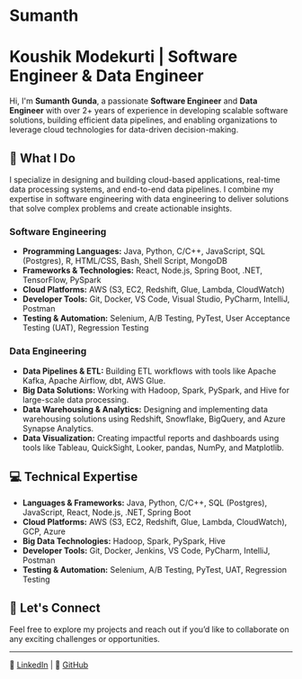 # Sumanth


# Koushik Modekurti | Software Engineer & Data Engineer

Hi, I'm **Sumanth Gunda**, a passionate **Software Engineer** and **Data Engineer** with over 2+ years of experience in developing scalable software solutions, building efficient data pipelines, and enabling organizations to leverage cloud technologies for data-driven decision-making.

## 🚀 What I Do

I specialize in designing and building cloud-based applications, real-time data processing systems, and end-to-end data pipelines. I combine my expertise in software engineering with data engineering to deliver solutions that solve complex problems and create actionable insights.

### **Software Engineering**
- **Programming Languages:** Java, Python, C/C++, JavaScript, SQL (Postgres), R, HTML/CSS, Bash, Shell Script, MongoDB
- **Frameworks & Technologies:** React, Node.js, Spring Boot, .NET, TensorFlow, PySpark
- **Cloud Platforms:** AWS (S3, EC2, Redshift, Glue, Lambda, CloudWatch)
- **Developer Tools:** Git, Docker, VS Code, Visual Studio, PyCharm, IntelliJ, Postman
- **Testing & Automation:** Selenium, A/B Testing, PyTest, User Acceptance Testing (UAT), Regression Testing

### **Data Engineering**
- **Data Pipelines & ETL:** Building ETL workflows with tools like Apache Kafka, Apache Airflow, dbt, AWS Glue.
- **Big Data Solutions:** Working with Hadoop, Spark, PySpark, and Hive for large-scale data processing.
- **Data Warehousing & Analytics:** Designing and implementing data warehousing solutions using Redshift, Snowflake, BigQuery, and Azure Synapse Analytics.
- **Data Visualization:** Creating impactful reports and dashboards using tools like Tableau, QuickSight, Looker, pandas, NumPy, and Matplotlib.

## 💻 Technical Expertise

- **Languages & Frameworks:** Java, Python, C/C++, SQL (Postgres), JavaScript, React, Node.js, .NET, Spring Boot
- **Cloud Platforms:** AWS (S3, EC2, Redshift, Glue, Lambda, CloudWatch), GCP, Azure
- **Big Data Technologies:** Hadoop, Spark, PySpark, Hive
- **Developer Tools:** Git, Docker, Jenkins, VS Code, PyCharm, IntelliJ, Postman
- **Testing & Automation:** Selenium, A/B Testing, PyTest, UAT, Regression Testing

## 🌟 Let's Connect

Feel free to explore my projects and reach out if you’d like to collaborate on any exciting challenges or opportunities.

---

🔗 [LinkedIn](https://www.linkedin.com/in/sumanthg1/) | 🔗 [GitHub](https://github.com/sumanth-lab/)
